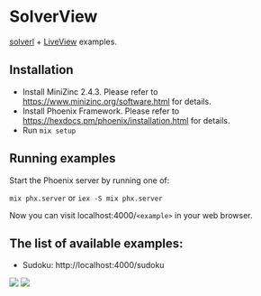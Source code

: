 # SolverView

[solverl](https://github.com/bokner/solverl) + [LiveView](https://github.com/phoenixframework/phoenix_live_view) examples.

## Installation

 - Install MiniZinc 2.4.3. Please refer to https://www.minizinc.org/software.html for details. 
 - Install Phoenix Framework. Please refer to https://hexdocs.pm/phoenix/installation.html for details.
 - Run `mix setup` 
 
## Running examples

Start the Phoenix server by running one of:

```mix phx.server``` or  ```iex -S mix phx.server```

Now you can visit localhost:4000/`<example>` in your web browser.
 
## The list of available examples:

- Sudoku: http://localhost:4000/sudoku 

![](./doc_assets/readme/sudoku_screen1.png)
![](./doc_assets/readme/sudoku_screen2.png)

